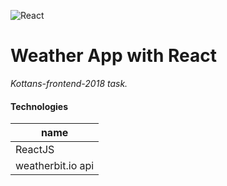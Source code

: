 ![React](https://github.com/ermondel/wiki/blob/master/files/icons48b/React48b.png)

# Weather App with React

_Kottans-frontend-2018 task._

#### Technologies

| name              |
| ----------------- |
| ReactJS           |
| weatherbit.io api |

<!---
### Demo
[ermondel.github.io/react-weather-app/](https://ermondel.github.io/react-weather-app/)
-->

